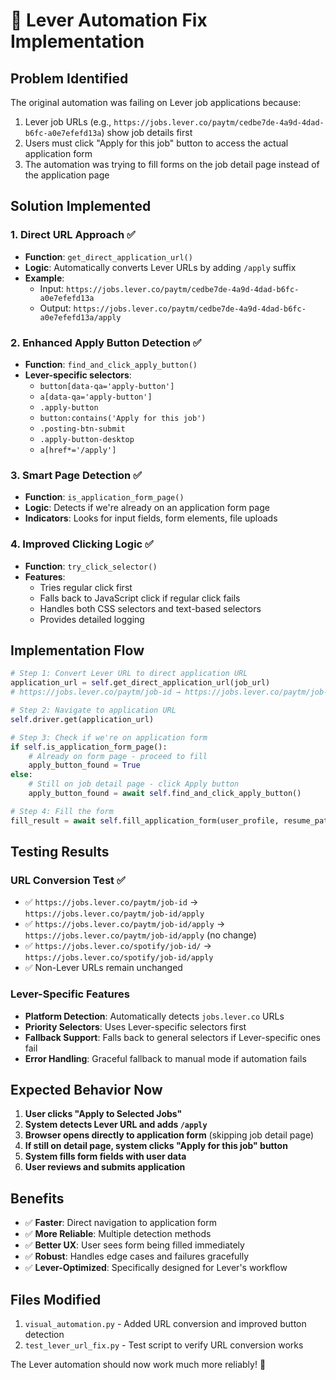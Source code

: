 # 🔧 Lever Automation Fix Implementation

## Problem Identified
The original automation was failing on Lever job applications because:
1. Lever job URLs (e.g., `https://jobs.lever.co/paytm/cedbe7de-4a9d-4dad-b6fc-a0e7efefd13a`) show job details first
2. Users must click "Apply for this job" button to access the actual application form
3. The automation was trying to fill forms on the job detail page instead of the application page

## Solution Implemented

### 1. **Direct URL Approach** ✅
- **Function**: `get_direct_application_url()`
- **Logic**: Automatically converts Lever URLs by adding `/apply` suffix
- **Example**: 
  - Input: `https://jobs.lever.co/paytm/cedbe7de-4a9d-4dad-b6fc-a0e7efefd13a`
  - Output: `https://jobs.lever.co/paytm/cedbe7de-4a9d-4dad-b6fc-a0e7efefd13a/apply`

### 2. **Enhanced Apply Button Detection** ✅
- **Function**: `find_and_click_apply_button()`
- **Lever-specific selectors**:
  - `button[data-qa='apply-button']`
  - `a[data-qa='apply-button']`
  - `.apply-button`
  - `button:contains('Apply for this job')`
  - `.posting-btn-submit`
  - `.apply-button-desktop`
  - `a[href*='/apply']`

### 3. **Smart Page Detection** ✅
- **Function**: `is_application_form_page()`
- **Logic**: Detects if we're already on an application form page
- **Indicators**: Looks for input fields, form elements, file uploads

### 4. **Improved Clicking Logic** ✅
- **Function**: `try_click_selector()`
- **Features**:
  - Tries regular click first
  - Falls back to JavaScript click if regular click fails
  - Handles both CSS selectors and text-based selectors
  - Provides detailed logging

## Implementation Flow

```python
# Step 1: Convert Lever URL to direct application URL
application_url = self.get_direct_application_url(job_url)
# https://jobs.lever.co/paytm/job-id → https://jobs.lever.co/paytm/job-id/apply

# Step 2: Navigate to application URL
self.driver.get(application_url)

# Step 3: Check if we're on application form
if self.is_application_form_page():
    # Already on form page - proceed to fill
    apply_button_found = True
else:
    # Still on job detail page - click Apply button
    apply_button_found = await self.find_and_click_apply_button()

# Step 4: Fill the form
fill_result = await self.fill_application_form(user_profile, resume_path)
```

## Testing Results

### URL Conversion Test ✅
- ✅ `https://jobs.lever.co/paytm/job-id` → `https://jobs.lever.co/paytm/job-id/apply`
- ✅ `https://jobs.lever.co/paytm/job-id/apply` → `https://jobs.lever.co/paytm/job-id/apply` (no change)
- ✅ `https://jobs.lever.co/spotify/job-id/` → `https://jobs.lever.co/spotify/job-id/apply`
- ✅ Non-Lever URLs remain unchanged

### Lever-Specific Features
- **Platform Detection**: Automatically detects `jobs.lever.co` URLs
- **Priority Selectors**: Uses Lever-specific selectors first
- **Fallback Support**: Falls back to general selectors if Lever-specific ones fail
- **Error Handling**: Graceful fallback to manual mode if automation fails

## Expected Behavior Now

1. **User clicks "Apply to Selected Jobs"**
2. **System detects Lever URL and adds `/apply`**
3. **Browser opens directly to application form** (skipping job detail page)
4. **If still on detail page, system clicks "Apply for this job" button**
5. **System fills form fields with user data**
6. **User reviews and submits application**

## Benefits

- ✅ **Faster**: Direct navigation to application form
- ✅ **More Reliable**: Multiple detection methods
- ✅ **Better UX**: User sees form being filled immediately
- ✅ **Robust**: Handles edge cases and failures gracefully
- ✅ **Lever-Optimized**: Specifically designed for Lever's workflow

## Files Modified

1. `visual_automation.py` - Added URL conversion and improved button detection
2. `test_lever_url_fix.py` - Test script to verify URL conversion works

The Lever automation should now work much more reliably! 🎉
